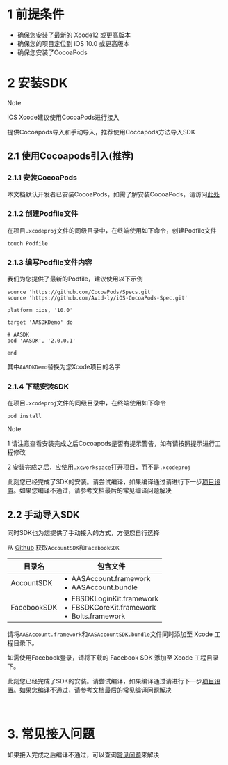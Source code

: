 
# 1 前提条件

- 确保您安装了最新的 Xcode12 或更高版本
- 确保您的项目定位到 iOS 10.0 或更高版本
- 确保您安装了CocoaPods

# 2 安装SDK

> [!note]
iOS Xcode建议使用CocoaPods进行接入

提供Cocoapods导入和手动导入，推荐使用Cocoapods方法导入SDK

## 2.1 使用Cocoapods引入(推荐)

### 2.1.1 安装CocoaPods

本文档默认开发者已安装CocoaPods，如需了解安装CocoaPods，请访问[此处](https://cocoapods.org/)


### 2.1.2 创建Podfile文件

在项目`.xcodeproj`文件的同级目录中，在终端使用如下命令，创建Podfile文件

```
touch Podfile
```

### 2.1.3 编写Podfile文件内容

我们为您提供了最新的Podfile，建议使用以下示例

```
source 'https://github.com/CocoaPods/Specs.git'
source 'https://github.com/Avid-ly/iOS-CocoaPods-Spec.git'

platform :ios, '10.0'

target 'AASDKDemo' do

# AASDK
pod 'AASDK', '2.0.0.1'

end

```

其中`AASDKDemo`替换为您Xcode项目的名字

### 2.1.4 下载安装SDK

在项目`.xcodeproj`文件的同级目录中，在终端使用如下命令

```
pod install
```

> [!note]
> 1 请注意查看安装完成之后Cocoapods是否有提示警告，如有请按照提示进行工程修改
> 
> 2 安装完成之后，应使用`.xcworkspace`打开项目，而不是`.xcodeproj`

此刻您已经完成了SDK的安装。请尝试编译，如果编译通过请进行下一步[项目设置](/aasdk/ios/ios_setting.md)。如果您编译不通过，请参考文档最后的常见编译问题解决


## 2.2 手动导入SDK

同时SDK也为您提供了手动接入的方式，方便您自行选择

从 [Github](https://github.com/Avid-ly/Avidly-AASAccount-Demo/releases) 获取`AccountSDK`和`FacebookSDK`

|  目录名 |  包含文件 |
| ------------ | ------------ |
| AccountSDK  |  &bull;&ensp;AASAccount.framework<br>&bull;&ensp;AASAccount.bundle</br> |
| FacebookSDK  | &bull;&ensp;FBSDKLoginKit.framework<br>&bull;&ensp;FBSDKCoreKit.framework</br>&bull;&ensp;Bolts.framework  |


请将`AASAccount.framework`和`AASAccountSDK.bundle`文件同时添加至 Xcode 工程目录下。

如需使用Facebook登录，请将下载的 Facebook SDK 添加至 Xcode 工程目录下。

此刻您已经完成了SDK的安装。请尝试编译，如果编译通过请进行下一步[项目设置](/aasdk/ios/ios_setting.md)。如果您编译不通过，请参考文档最后的常见编译问题解决

</br>

# 3. 常见接入问题

如果接入完成之后编译不通过，可以查询[常见问题](/aasdk/ios/ios_faq.md)来解决
